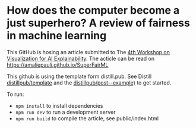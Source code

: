 # How does the computer become a just superhero? A review of fairness in machine learning

This GitHub is hosing an article submitted to The [4th Workshop on Visualization for AI Explainability](https://visxai.io/).
The acticle can be read on  https://amaliepauli.github.io/SuperFairML 

This github is using the template form distill.pub.
See Distill [distillpub/template](https://github.com/distillpub/template) and the [distillpub/post--example)](https://github.com/distillpub/post--example) to get started. 

To run:

- `npm install` to install dependencies
-  `npm run dev` to run a development server 
-  `npm run build` to compile the article, see public/index.html

